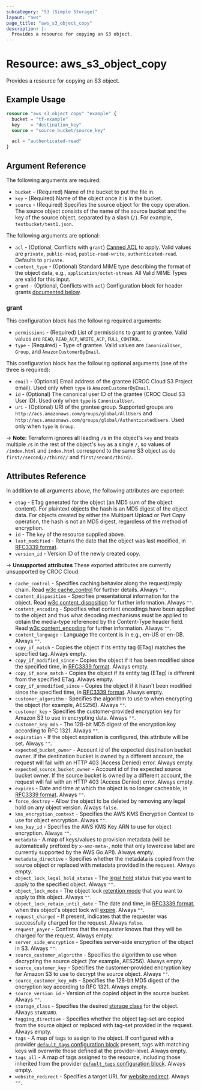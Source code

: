 ```yaml
---
subcategory: "S3 (Simple Storage)"
layout: "aws"
page_title: "aws_s3_object_copy"
description: |-
  Provides a resource for copying an S3 object.
---
```


[canned-acl]: https://docs.cloud.croc.ru/en/api/s3/acl.html#cannedacl
[default-tags]: https://www.terraform.io/docs/providers/aws/index.html#default_tags-configuration-block
[RFC3339 format]: https://tools.ietf.org/html/rfc3339#section-5.8
[w3c cache_control]: http://www.w3.org/Protocols/rfc2616/rfc2616-sec14.html#sec14.9
[w3c content_disposition]: http://www.w3.org/Protocols/rfc2616/rfc2616-sec19.html#sec19.5.1
[w3c content_encoding]: http://www.w3.org/Protocols/rfc2616/rfc2616-sec14.html#sec14.11

# Resource: aws_s3_object_copy

Provides a resource for copying an S3 object.

## Example Usage

```terraform
resource "aws_s3_object_copy" "example" {
  bucket = "tf-example"
  key    = "destination_key"
  source = "source_bucket/source_key"

  acl = "authenticated-read"
}
```

## Argument Reference

The following arguments are required:

* `bucket` - (Required) Name of the bucket to put the file in.
* `key` - (Required) Name of the object once it is in the bucket.
* `source` - (Required) Specifies the source object for the copy operation. The source object consists of the name of the source bucket and the key of the source object, separated by a slash (`/`). For example, `testbucket/test1.json`.

The following arguments are optional:

* `acl` - (Optional, Conflicts with `grant`) [Canned ACL][canned-acl] to apply. Valid values are `private`, `public-read`, `public-read-write`, `authenticated-read`. Defaults to `private`.
* `content_type` - (Optional) Standard MIME type describing the format of the object data, e.g., `application/octet-stream`. All Valid MIME Types are valid for this input.
* `grant` - (Optional, Conflicts with `acl`) Configuration block for header grants [documented below](#grant).

### grant

This configuration block has the following required arguments:

* `permissions` - (Required) List of permissions to grant to grantee. Valid values are `READ`, `READ_ACP`, `WRITE_ACP`, `FULL_CONTROL`.
* `type` - (Required) - Type of grantee. Valid values are `CanonicalUser`, `Group`, and `AmazonCustomerByEmail`.

This configuration block has the following optional arguments (one of the three is required):

* `email` - (Optional) Email address of the grantee (CROC Cloud S3 Project email). Used only when `type` is `AmazonCustomerByEmail`.
* `id` - (Optional) The canonical user ID of the grantee (CROC Cloud S3 User ID). Used only when `type` is `CanonicalUser`.
* `uri` - (Optional) URI of the grantee group. Supported groups are `http://acs.amazonaws.com/groups/global/AllUsers` and `http://acs.amazonaws.com/groups/global/AuthenticatedUsers`. Used only when `type` is `Group`.

-> **Note:** Terraform ignores all leading `/`s in the object's `key` and treats multiple `/`s in the rest of the object's `key` as a single `/`, so values of `/index.html` and `index.html` correspond to the same S3 object as do `first//second///third//` and `first/second/third/`.

## Attributes Reference

In addition to all arguments above, the following attributes are exported:

* `etag` - ETag generated for the object (an MD5 sum of the object content). For plaintext objects the hash is an MD5 digest of the object data. For objects created by either the Multipart Upload or Part Copy operation, the hash is not an MD5 digest, regardless of the method of encryption.
* `id` - The `key` of the resource supplied above.
* `last_modified` - Returns the date that the object was last modified, in [RFC3339 format].
* `version_id` - Version ID of the newly created copy.

->  **Unsupported attributes**
These exported attributes are currently unsupported by CROC Cloud:

* `cache_control` - Specifies caching behavior along the request/reply chain. Read [w3c cache_control] for further details. Always `""`.
* `content_disposition` - Specifies presentational information for the object. Read [w3c content_disposition] for further information. Always `""`.
* `content_encoding` - Specifies what content encodings have been applied to the object and thus what decoding mechanisms must be applied to obtain the media-type referenced by the Content-Type header field. Read [w3c content_encoding] for further information. Always `""`.
* `content_language` - Language the content is in e.g., en-US or en-GB. Always `""`.
* `copy_if_match` - Copies the object if its entity tag (ETag) matches the specified tag. Always empty.
* `copy_if_modified_since` - Copies the object if it has been modified since the specified time, in [RFC3339 format]. Always empty.
* `copy_if_none_match` - Copies the object if its entity tag (ETag) is different from the specified ETag. Always empty.
* `copy_if_unmodified_since` - Copies the object if it hasn't been modified since the specified time, in [RFC3339 format]. Always empty.
* `customer_algorithm` - Specifies the algorithm to use to when encrypting the object (for example, AES256). Always `""`.
* `customer_key` - Specifies the customer-provided encryption key for Amazon S3 to use in encrypting data.  Always `""`.
* `customer_key_md5` - The 128-bit MD5 digest of the encryption key according to RFC 1321. Always `""`.
* `expiration` - If the object expiration is configured, this attribute will be set. Always `""`.
* `expected_bucket_owner` - Account id of the expected destination bucket owner. If the destination bucket is owned by a different account, the request will fail with an HTTP 403 (Access Denied) error. Always empty.
* `expected_source_bucket_owner` - Account id of the expected source bucket owner. If the source bucket is owned by a different account, the request will fail with an HTTP 403 (Access Denied) error. Always empty.
* `expires` - Date and time at which the object is no longer cacheable, in [RFC3339 format]. Always `""`.
* `force_destroy` - Allow the object to be deleted by removing any legal hold on any object version. Always `false`.
* `kms_encryption_context` - Specifies the AWS KMS Encryption Context to use for object encryption. Always `""`.
* `kms_key_id` - Specifies the AWS KMS Key ARN to use for object encryption. Always `""`.
* `metadata` - A map of keys/values to provision metadata (will be automatically prefixed by `x-amz-meta-`, note that only lowercase label are currently supported by the AWS Go API). Always empty.
* `metadata_directive` - Specifies whether the metadata is copied from the source object or replaced with metadata provided in the request. Always empty.
* `object_lock_legal_hold_status` - The [legal hold](https://docs.aws.amazon.com/AmazonS3/latest/dev/object-lock-overview.html#object-lock-legal-holds) status that you want to apply to the specified object. Always `""`.
* `object_lock_mode` - The object lock [retention mode](https://docs.aws.amazon.com/AmazonS3/latest/dev/object-lock-overview.html#object-lock-retention-modes) that you want to apply to this object. Always `""`.
* `object_lock_retain_until_date` - The date and time, in [RFC3339 format](https://tools.ietf.org/html/rfc3339#section-5.8), when this object's object lock will [expire](https://docs.aws.amazon.com/AmazonS3/latest/dev/object-lock-overview.html#object-lock-retention-periods). Always `""`.
* `request_charged` - If present, indicates that the requester was successfully charged for the request.  Always `false`.
* `request_payer` - Confirms that the requester knows that they will be charged for the request. Always empty.
* `server_side_encryption` - Specifies server-side encryption of the object in S3. Always `""`.
* `source_customer_algorithm` - Specifies the algorithm to use when decrypting the source object (for example, AES256). Always empty.
* `source_customer_key` - Specifies the customer-provided encryption key for Amazon S3 to use to decrypt the source object. Always `""`.
* `source_customer_key_md5` - Specifies the 128-bit MD5 digest of the encryption key according to RFC 1321. Always empty.
* `source_version_id` - Version of the copied object in the source bucket. Always `""`.
* `storage_class` - Specifies the desired [storage class](https://docs.aws.amazon.com/AmazonS3/latest/API/API_CopyObject.html#AmazonS3-CopyObject-request-header-StorageClass) for the object. Always `STANDARD`.
* `tagging_directive` - Specifies whether the object tag-set are copied from the source object or replaced with tag-set provided in the request. Always empty.
* `tags` - A map of tags to assign to the object. If configured with a provider [`default_tags` configuration block][default-tags] present, tags with matching keys will overwrite those defined at the provider-level. Always empty.
* `tags_all` - A map of tags assigned to the resource, including those inherited from the provider [`default_tags` configuration block][default-tags]. Always empty.
* `website_redirect` - Specifies a target URL for [website redirect](http://docs.aws.amazon.com/AmazonS3/latest/dev/how-to-page-redirect.html). Always `""`.

